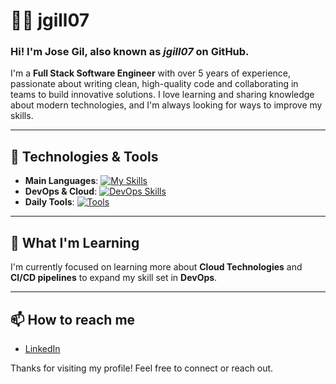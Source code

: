 # 👨‍💻 jgill07

### Hi! I'm **Jose Gil**, also known as _jgill07_ on GitHub.

I'm a **Full Stack Software Engineer** with over 5 years of experience, passionate about writing clean, high-quality code and collaborating in teams to build innovative solutions. I love learning and sharing knowledge about modern technologies, and I'm always looking for ways to improve my skills.

---

## 🚀 Technologies & Tools
- **Main Languages**: [![My Skills](https://skillicons.dev/icons?i=typescript,js,go)](https://skillicons.dev)
- **DevOps & Cloud**: [![DevOps Skills](https://skillicons.dev/icons?i=kubernetes,docker,aws)](https://skillicons.dev)
- **Daily Tools**: [![Tools](https://skillicons.dev/icons?i=github,typescript,js,go,docker,vscode)](https://skillicons.dev)

---

## 🌱 What I'm Learning
I'm currently focused on learning more about **Cloud Technologies** and **CI/CD pipelines** to expand my skill set in **DevOps**.

---

## 📫 How to reach me
- [LinkedIn](https://www.linkedin.com/in/josegil0798/?locale=en_US)

Thanks for visiting my profile! Feel free to connect or reach out.
